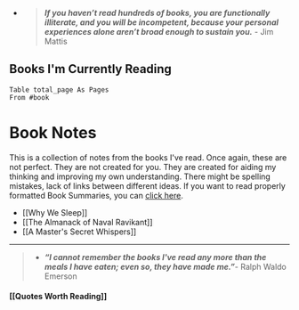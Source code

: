 - > ***If you haven’t read hundreds of books, you are functionally illiterate, and you will be incompetent, because your personal experiences alone aren’t broad enough to sustain you.*** - Jim Mattis



##  Books I'm Currently Reading
```dataview
Table total_page As Pages
From #book
```


# Book Notes
This is a collection of notes from the books I've read. Once again, these are not perfect. They are not created for you. They are created for aiding my thinking and improving my own understanding. There might be spelling mistakes, lack of links between different ideas. If you want to read properly formatted Book Summaries, you can [click here](https://prakashjoshipax.com/category/book-summaries/).


- [[Why We Sleep]]
- [[The Almanack of Naval Ravikant]]
- [[A Master's Secret Whispers]]


---
> - ***“I cannot remember the books I've read any more than the meals I have eaten; even so, they have made me.”***- Ralph Waldo Emerson

#### [[Quotes Worth Reading]]